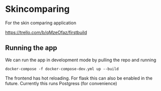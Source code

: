 # Skincomparing
For the skin comparing application

https://trello.com/b/qMzeOfaz/firstbuild


## Running the app
We can run the app in development mode by pulling the repo and running

```docker-compose -f docker-compose-dev.yml up --build```

The frontend has hot reloading. For flask this can also be enabled in the future.
Currently this runs Postgress (for convenience)

